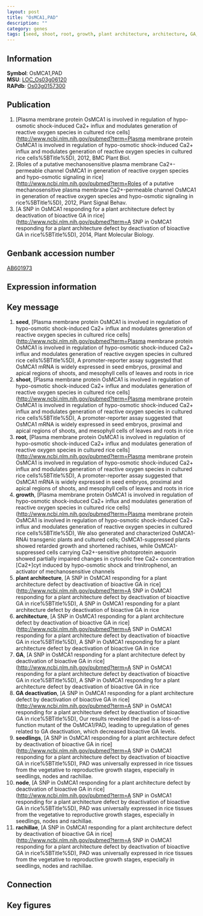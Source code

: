 ```yaml
---
layout: post
title: "OsMCA1,PAD"
description: ""
category: genes
tags: [seed, shoot, root, growth, plant architecture, architecture, GA, GA deactivation, seedlings, node, rachillae]
---
```


## Information
__Symbol__: OsMCA1,PAD  
__MSU__: [LOC_Os03g06120](http://rice.plantbiology.msu.edu/cgi-bin/ORF_infopage.cgi?orf=LOC_Os03g06120)  
__RAPdb__: [Os03g0157300](http://rapdb.dna.affrc.go.jp/viewer/gbrowse_details/irgsp1?name=Os03g0157300)  

## Publication
1. [Plasma membrane protein OsMCA1 is involved in regulation of hypo-osmotic shock-induced Ca2+ influx and modulates generation of reactive oxygen species in cultured rice cells](http://www.ncbi.nlm.nih.gov/pubmed?term=Plasma membrane protein OsMCA1 is involved in regulation of hypo-osmotic shock-induced Ca2+ influx and modulates generation of reactive oxygen species in cultured rice cells%5BTitle%5D), 2012, BMC Plant Biol.
2. [Roles of a putative mechanosensitive plasma membrane Ca2+-permeable channel OsMCA1 in generation of reactive oxygen species and hypo-osmotic signaling in rice](http://www.ncbi.nlm.nih.gov/pubmed?term=Roles of a putative mechanosensitive plasma membrane Ca2+-permeable channel OsMCA1 in generation of reactive oxygen species and hypo-osmotic signaling in rice%5BTitle%5D), 2012, Plant Signal Behav.
3. [A SNP in OsMCA1 responding for a plant architecture defect by deactivation of bioactive GA in rice](http://www.ncbi.nlm.nih.gov/pubmed?term=A SNP in OsMCA1 responding for a plant architecture defect by deactivation of bioactive GA in rice%5BTitle%5D), 2014, Plant Molecular Biology.

## Genbank accession number
[AB601973](http://www.ncbi.nlm.nih.gov/nuccore/AB601973)  

## Expression information

## Key message
1. __seed__, [Plasma membrane protein OsMCA1 is involved in regulation of hypo-osmotic shock-induced Ca2+ influx and modulates generation of reactive oxygen species in cultured rice cells](http://www.ncbi.nlm.nih.gov/pubmed?term=Plasma membrane protein OsMCA1 is involved in regulation of hypo-osmotic shock-induced Ca2+ influx and modulates generation of reactive oxygen species in cultured rice cells%5BTitle%5D),  A promoter-reporter assay suggested that OsMCA1 mRNA is widely expressed in seed embryos, proximal and apical regions of shoots, and mesophyll cells of leaves and roots in rice
2. __shoot__, [Plasma membrane protein OsMCA1 is involved in regulation of hypo-osmotic shock-induced Ca2+ influx and modulates generation of reactive oxygen species in cultured rice cells](http://www.ncbi.nlm.nih.gov/pubmed?term=Plasma membrane protein OsMCA1 is involved in regulation of hypo-osmotic shock-induced Ca2+ influx and modulates generation of reactive oxygen species in cultured rice cells%5BTitle%5D),  A promoter-reporter assay suggested that OsMCA1 mRNA is widely expressed in seed embryos, proximal and apical regions of shoots, and mesophyll cells of leaves and roots in rice
3. __root__, [Plasma membrane protein OsMCA1 is involved in regulation of hypo-osmotic shock-induced Ca2+ influx and modulates generation of reactive oxygen species in cultured rice cells](http://www.ncbi.nlm.nih.gov/pubmed?term=Plasma membrane protein OsMCA1 is involved in regulation of hypo-osmotic shock-induced Ca2+ influx and modulates generation of reactive oxygen species in cultured rice cells%5BTitle%5D),  A promoter-reporter assay suggested that OsMCA1 mRNA is widely expressed in seed embryos, proximal and apical regions of shoots, and mesophyll cells of leaves and roots in rice
4. __growth__, [Plasma membrane protein OsMCA1 is involved in regulation of hypo-osmotic shock-induced Ca2+ influx and modulates generation of reactive oxygen species in cultured rice cells](http://www.ncbi.nlm.nih.gov/pubmed?term=Plasma membrane protein OsMCA1 is involved in regulation of hypo-osmotic shock-induced Ca2+ influx and modulates generation of reactive oxygen species in cultured rice cells%5BTitle%5D),  We also generated and characterized OsMCA1-RNAi transgenic plants and cultured cells; OsMCA1-suppressed plants showed retarded growth and shortened rachises, while OsMCA1-suppressed cells carrying Ca2+-sensitive photoprotein aequorin showed partially impaired changes in cytosolic free Ca2+ concentration [Ca2+]cyt induced by hypo-osmotic shock and trinitrophenol, an activator of mechanosensitive channels
5. __plant architecture__, [A SNP in OsMCA1 responding for a plant architecture defect by deactivation of bioactive GA in rice](http://www.ncbi.nlm.nih.gov/pubmed?term=A SNP in OsMCA1 responding for a plant architecture defect by deactivation of bioactive GA in rice%5BTitle%5D), A SNP in OsMCA1 responding for a plant architecture defect by deactivation of bioactive GA in rice
6. __architecture__, [A SNP in OsMCA1 responding for a plant architecture defect by deactivation of bioactive GA in rice](http://www.ncbi.nlm.nih.gov/pubmed?term=A SNP in OsMCA1 responding for a plant architecture defect by deactivation of bioactive GA in rice%5BTitle%5D), A SNP in OsMCA1 responding for a plant architecture defect by deactivation of bioactive GA in rice
7. __GA__, [A SNP in OsMCA1 responding for a plant architecture defect by deactivation of bioactive GA in rice](http://www.ncbi.nlm.nih.gov/pubmed?term=A SNP in OsMCA1 responding for a plant architecture defect by deactivation of bioactive GA in rice%5BTitle%5D), A SNP in OsMCA1 responding for a plant architecture defect by deactivation of bioactive GA in rice
8. __GA deactivation__, [A SNP in OsMCA1 responding for a plant architecture defect by deactivation of bioactive GA in rice](http://www.ncbi.nlm.nih.gov/pubmed?term=A SNP in OsMCA1 responding for a plant architecture defect by deactivation of bioactive GA in rice%5BTitle%5D), Our results revealed the pad is a loss-of-function mutant of the OsMCA1/PAD, leading to upregulation of genes related to GA deactivation, which decreased bioactive GA levels.
9. __seedlings__, [A SNP in OsMCA1 responding for a plant architecture defect by deactivation of bioactive GA in rice](http://www.ncbi.nlm.nih.gov/pubmed?term=A SNP in OsMCA1 responding for a plant architecture defect by deactivation of bioactive GA in rice%5BTitle%5D), PAD was universally expressed in rice tissues from the vegetative to reproductive growth stages, especially in seedlings, nodes and rachillae.
10. __node__, [A SNP in OsMCA1 responding for a plant architecture defect by deactivation of bioactive GA in rice](http://www.ncbi.nlm.nih.gov/pubmed?term=A SNP in OsMCA1 responding for a plant architecture defect by deactivation of bioactive GA in rice%5BTitle%5D), PAD was universally expressed in rice tissues from the vegetative to reproductive growth stages, especially in seedlings, nodes and rachillae.
11. __rachillae__, [A SNP in OsMCA1 responding for a plant architecture defect by deactivation of bioactive GA in rice](http://www.ncbi.nlm.nih.gov/pubmed?term=A SNP in OsMCA1 responding for a plant architecture defect by deactivation of bioactive GA in rice%5BTitle%5D), PAD was universally expressed in rice tissues from the vegetative to reproductive growth stages, especially in seedlings, nodes and rachillae.

## Connection

## Key figures


